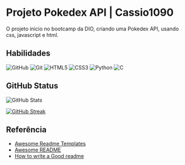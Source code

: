 # Projeto Pokedex API | Cassio1090

O projeto inicio no bootcamp da DIO, criando uma Pokedex API, usando css, javascript e html.








## Habilidades
![GitHub](https://img.shields.io/badge/GitHub-000?style=for-the-badge&logo=github&logoColor=)
![Git](https://img.shields.io/badge/GitHub-000?style=for-the-badge&logo=git&logoColor=)
![HTML5](https://img.shields.io/badge/HTML5-000?style=for-the-badge&logo=html5)
![CSS3](https://img.shields.io/badge/CSS3-000?style=for-the-badge&logo=css3&logoColor=264CE4)
![Python](https://img.shields.io/badge/Python-000?style=for-the-badge&logo=python)
![C](https://img.shields.io/badge/C-000?style=for-the-badge&logo=c)

## GitHub Status
![GitHub Stats](https://github-readme-stats.vercel.app/api?username=Cassio1090&theme=aura)

[![GitHub Streak](https://streak-stats.demolab.com/?user=Cassio1090&theme=aura)](https://git.io/streak-stats)

## Referência

 - [Awesome Readme Templates](https://awesomeopensource.com/project/elangosundar/awesome-README-templates)
 - [Awesome README](https://github.com/matiassingers/awesome-readme)
 - [How to write a Good readme](https://bulldogjob.com/news/449-how-to-write-a-good-readme-for-your-github-project)
